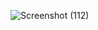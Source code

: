 ![Screenshot (112)](https://github.com/pb-roshith/ayur-easy-chatbot-/assets/103378908/412d6481-8bc6-431a-8791-352b59ee1813)
